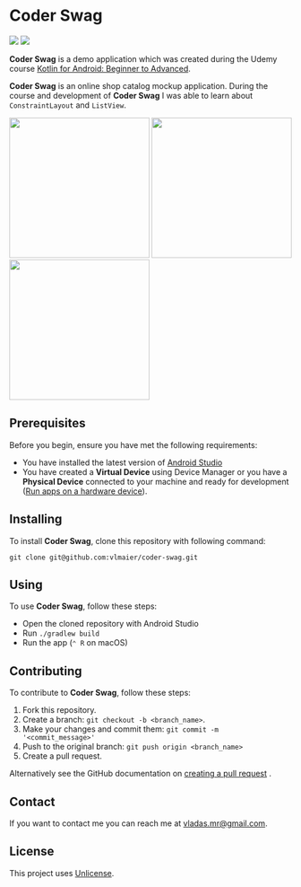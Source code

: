 # Coder Swag

![](https://github.com/vlmaier/coder-swag/actions/workflows/build.yml/badge.svg)
![](https://github.com/vlmaier/coder-swag/actions/workflows/codeql.yml/badge.svg)

**Coder Swag** is a demo application which was created during the Udemy course [Kotlin for Android: Beginner to Advanced](https://www.udemy.com/course/devslopes-android-kotlin/).

**Coder Swag**  is an online shop catalog mockup application. During the course and development
of **Coder Swag**  I was able to learn about `ConstraintLayout` and `ListView`.

<p float="left">
  <img src="https://user-images.githubusercontent.com/18353152/209399384-d81b4cf3-597c-4196-9719-b7cc820388f6.png" width="250"/>
  <img src="https://user-images.githubusercontent.com/18353152/209399390-ef6c5022-53a7-420e-92be-481821c61c46.png" width="250"/>
  <img src="https://user-images.githubusercontent.com/18353152/209399396-95c4c969-5bcf-4ddd-9635-d66b90022e22.png" width="250"/>
</p>

## Prerequisites

Before you begin, ensure you have met the following requirements:

- You have installed the latest version of [Android Studio](https://developer.android.com/studio)
- You have created a **Virtual Device** using Device Manager or you have a **Physical Device**
  connected to your machine and ready for
  development ([Run apps on a hardware device](https://developer.android.com/studio/run/device)).

## Installing

To install **Coder Swag**, clone this repository with following command:

```shell
git clone git@github.com:vlmaier/coder-swag.git
```

## Using

To use **Coder Swag**, follow these steps:

- Open the cloned repository with Android Studio
- Run `./gradlew build`
- Run the app (`⌃ R` on macOS)

## Contributing

To contribute to **Coder Swag**, follow these steps:

1. Fork this repository.
2. Create a branch: `git checkout -b <branch_name>`.
3. Make your changes and commit them: `git commit -m '<commit_message>'`
4. Push to the original branch: `git push origin <branch_name>`
5. Create a pull request.

Alternatively see the GitHub documentation
on [creating a pull request](https://help.github.com/en/github/collaborating-with-issues-and-pull-requests/creating-a-pull-request)
.

## Contact

If you want to contact me you can reach me at [vladas.mr@gmail.com](mailto:vladas.mr@gmail.com).

## License

This project uses [Unlicense](LICENSE).
